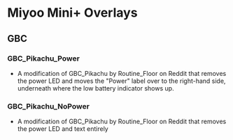 # Miyoo Mini+ Overlays

## GBC
### GBC_Pikachu_Power
- A modification of GBC_Pikachu by Routine_Floor on Reddit that removes the power LED and moves the "Power" label over to the right-hand side, underneath where the low battery indicator shows up.
### GBC_Pikachu_NoPower
- A modification of GBC_Pikachu by Routine_Floor on Reddit that removes the power LED and text entirely
